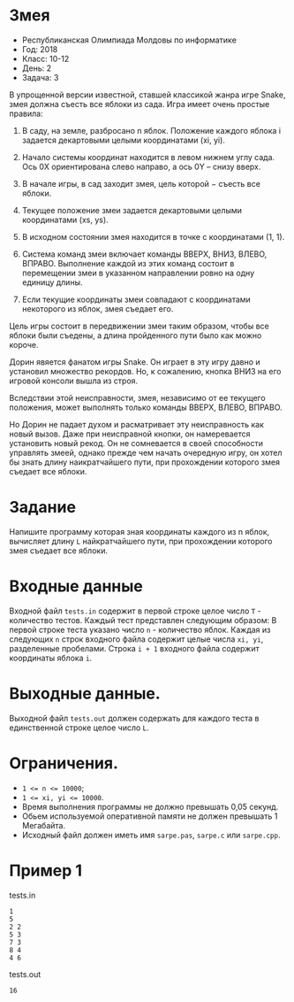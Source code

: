 # Змея
* Республиканская Олимпиада Молдовы по информатике
* Год: 2018
* Класс: 10-12
* День: 2
* Задача: 3

В упрощенной версии известной, ставшей классикой жанра игре Snake, змея должна
съесть все яблоки из сада. Игра имеет очень простые правила:

1. В саду, на земле, разбросано n яблок. Положение каждого яблока i задается
декартовыми целыми координатами (xi, yi).

2. Начало системы координат находится в левом нижнем углу сада. Ось 0X
ориентирована слево направо, а ось 0Y – снизу вверх.

3. В начале игры, в сад заходит змея, цель которой − съесть все яблоки.

4. Текущее положение змеи задается декартовыми целыми координатами (xs, ys).

5. В исходном состоянии змея находится в точке с координатами (1, 1).

6. Система команд змеи включает команды ВВЕРХ, ВНИЗ, ВЛЕВО, ВПРАВО.
Выполнение каждой из этих команд состоит в перемещении змеи в указанном
направлении ровно на одну единицу длины.

7. Если текущие координаты змеи совпадают с координатами некоторого из яблок,
змея съедает его.

Цель игры состоит в передвижении змеи таким образом, чтобы все яблоки были
съедены, а длина пройденного пути было как можно короче.

Дорин явяется фанатом игры Snake. Он играет в эту игру давно и установил множество
рекордов. Но, к сожалению, кнопка ВНИЗ на его игровой консоли вышла из строя.

Вследствии этой неисправности, змея, независимо от ее текущего положения, может
выполнять только команды ВВЕРХ, ВЛЕВО, ВПРАВО.

Но Дорин не падает духом и расматривает эту неисправность как новый вызов. Даже
при неисправной кнопки, он намеревается установить новый рекод. Он не сомневается в
своей способности управлять змеей, однако прежде чем начать очередную игру, он хотел бы
знать длину наикратчайшего пути, при прохождении которого змея съедает все яблоки.

# Задание 
Напишите программу которая зная координаты каждого из n яблок, вычисляет длину `L` найкратчайшего пути,
при прохождении которого змея съедает все яблоки.

# Входные данные 
Входной файл `tests.in` содержит в первой строке целое число `T` - количество тестов. Каждый тест представлен следующим образом: В первой строке теста указано число `n` - количество яблок. Каждая из следующих `n` строк входного файла содержит целые числа `xi, yi`, разделенные пробелами.
Строка `i + 1` входного файла содержит координаты яблока `i`.

# Выходные данные. 
Выходной файл `tests.out` должен содержать для каждого теста в единственной строке целое число `L`.

# Ограничения. 
* `1 <= n <= 10000`;
* `1 <= xi, yi <= 10000`. 
* Время выполнения программы не должно превышать 0,05 секунд. 
* Oбьем используемой оперативной памяти не должен превышать 1 Мегабайта. 
* Исходный файл должен иметь имя `sarpe.pas`, `sarpe.c` или `sarpe.cpp`.

# Пример 1
tests.in
```
1
5
2 2
5 3
7 3
8 4
4 6
```

tests.out
```
16
```
